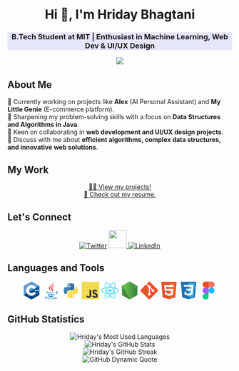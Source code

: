 <h1 align="center">Hi 👋, I'm Hriday Bhagtani</h1>
<h3 align="center" style="background-color:#E6E6FA;">B.Tech Student at MIT | Enthusiast in Machine Learning, Web Dev & UI/UX Design</h3>

<p align="center">
  <img src="https://media.giphy.com/media/v1.Y2lkPTc5MGI3NjExcXF4NHhuazN1eDhrbmxhcmZneXIxb3N6NXY1cWViMjJ4eDhha2NhNCZlcD12MV9pbnRlcm5hbF9naWZfYnlfaWQmY3Q9Zw/oSjA9HcU0iIXm/giphy.gif">
</p>

## About Me
🔭 Currently working on projects like **Alex** (AI Personal Assistant) and **My Little Genie** (E-commerce platform).  
🌱 Sharpening my problem-solving skills with a focus on **Data Structures and Algorithms in Java**.  
👯 Keen on collaborating in **web development and UI/UX design projects**.  
💬 Discuss with me about **efficient algorithms, complex data structures, and innovative web solutions**.  

## My Work
<p align="center">
  <a href="https://hridxyz.me/">👨‍💻 View my projects!</a><br>
  <a href="https://docs.google.com/document/d/1Ofr3SP3ZDAESPNlugQO2Nl2Prs8D-ei7ToGtAYOWpws/edit?usp=sharing">📄 Check out my resume.</a>
</p>

## Let's Connect
<p align="center">
  <a href="https://twitter.com/bhagtanihriday" target="_blank"><img src="https://raw.githubusercontent.com/rahuldkjain/github-profile-readme-generator/master/src/images/icons/Social/twitter.svg" alt="Twitter" height="30" width="40" /></a>
  <a href="mailto:hridayparas@gmail.com">
    <img src="https://github.com/Hridxyz/hridxyz/assets/96878347/0f991469-2940-4827-90aa-569d81b9dddb" height="40" width="40">
  </a>
  <a href="https://linkedin.com/in/hridaybhagtani" target="_blank"><img src="https://raw.githubusercontent.com/rahuldkjain/github-profile-readme-generator/master/src/images/icons/Social/linked-in-alt.svg" alt="LinkedIn" height="30" width="40" /></a>
  <!-- Add other social media links similarly -->
</p>


## Languages and Tools
<p align="center">
  <img src="https://raw.githubusercontent.com/devicons/devicon/master/icons/cplusplus/cplusplus-original.svg" alt="C++" width="40" height="40"/>
  <img src="https://raw.githubusercontent.com/devicons/devicon/master/icons/java/java-original.svg" alt="Java" width="40" height="40"/>
  <img src="https://raw.githubusercontent.com/devicons/devicon/master/icons/python/python-original.svg" alt="Python" width="40" height="40"/>
  <img src="https://raw.githubusercontent.com/devicons/devicon/master/icons/javascript/javascript-original.svg" alt="JavaScript" width="40" height="40"/>
  <img src="https://raw.githubusercontent.com/devicons/devicon/master/icons/react/react-original.svg" alt="React" width="40" height="40"/>
  <img src="https://raw.githubusercontent.com/devicons/devicon/master/icons/nodejs/nodejs-original.svg" alt="NodeJS" width="40" height="40"/>
  <img src="https://raw.githubusercontent.com/devicons/devicon/master/icons/git/git-original.svg" alt="Git" width="40" height="40"/>
  <img src="https://raw.githubusercontent.com/devicons/devicon/master/icons/html5/html5-original.svg" alt="HTML5" width="40" height="40"/>
  <img src="https://raw.githubusercontent.com/devicons/devicon/master/icons/css3/css3-original.svg" alt="CSS3" width="40" height="40"/>
  <img src="https://raw.githubusercontent.com/devicons/devicon/master/icons/figma/figma-original.svg" alt="Figma" width="40" height="40"/>

  <!-- Add other icons similarly -->
</p>


## GitHub Statistics
<p align="center">
   <img src="https://github-readme-stats.vercel.app/api/top-langs/?username=hridxyz&layout=compact&theme=radical" alt="Hriday's Most Used Languages" width="400"/>
  <br>
  <img src="https://github-readme-stats.vercel.app/api?username=hridxyz&show_icons=true&include_all_commits=true&count_private=true&theme=radical" alt="Hriday's GitHub Stats" width="400"/>
  <br>
  <img src="https://github-readme-streak-stats.herokuapp.com/?user=hridxyz&theme=radical" alt="Hriday's GitHub Streak" width="400"/>
  <br>
  <img src="https://quotes-github-readme.vercel.app/api?type=horizontal&theme=dark" alt="GitHub Dynamic Quote" />
</p>


